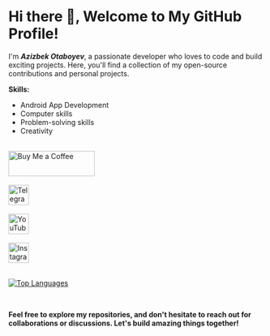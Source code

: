 # Hi there 👋, Welcome to My GitHub Profile!

I'm ***Azizbek Otaboyev***, a passionate developer who loves to code and build exciting projects. Here, you'll find a collection of my open-source contributions and personal projects.

**Skills:**
- Android App Development
- Computer skills
- Problem-solving skills
- Creativity

<br>
<div align="start">
  <a href="https://www.buymeacoffee.com/azizbek.live" target="_blank">
    <img src="https://cdn.buymeacoffee.com/buttons/v2/default-yellow.png" alt="Buy Me a Coffee" height="50" width="170">
  </a>
</div>

<br>

<div align="start">
  <a href="https://t.me/azizbeklive" target="_blank">
    <img src="https://img.shields.io/badge/Telegram-Follow-blue?style=social&logo=telegram" alt="Telegram Subscribe" height="40">
  </a>
</div>

<br>

<div align="start">
  <a href="https://www.youtube.com/azizbeklive" target="_blank">
    <img src="https://img.shields.io/youtube/channel/subscribers/UCmdyLpXqZ3jTwcU_DbkCu2Q?style=social" alt="YouTube Subscribe" height="40">
  </a>
</div>

<br>

<div align="start">
  <a href="https://www.instagram.com/azizbek.live/" target="_blank">
    <img src="https://img.shields.io/badge/Follow-@azizbek.live-%23E4405F?style=for-the-badge&logo=instagram" alt="Instagram Follow" height="40">
  </a>
</div>

<br>

[![Top Languages](https://github-readme-stats.vercel.app/api/top-langs/?username=azizbeklive&layout=compact)](https://github.com/azizbeklive)

<br>

**Feel free to explore my repositories, and don't hesitate to reach out for collaborations or discussions. Let's build amazing things together!**


<!--
**AzizbekLive/azizbeklive** is a ✨ _special_ ✨ repository because its `README.md` (this file) appears on your GitHub profile.

Here are some ideas to get you started:

- 🔭 I’m currently working on ...
- 🌱 I’m currently learning ...
- 👯 I’m looking to collaborate on ...
- 🤔 I’m looking for help with ...
- 💬 Ask me about ...
- 📫 How to reach me: ...
- 😄 Pronouns: ...
- ⚡ Fun fact: ...
-->
